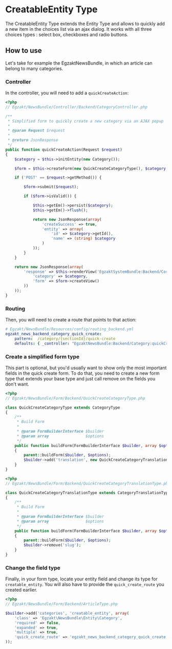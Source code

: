 CreatableEntity Type
=========================

The CreatableEntity Type extends the Entity Type and allows to quickly add a new item in the choices list via an ajax dialog.
It works with all three choices types : select box, checkboxes and radio buttons.

## How to use

Let's take for example the EgzaktNewsBundle, in which an article can belong to many categories.

### Controller
In the controller, you will need to add a `quickCreateAction`:

```php
<?php
// Egzakt/NewsBundle/Controller/Backend/CategoryController.php

/**
 * Simplified form to quickly create a new category via an AJAX popup
 *
 * @param Request $request
 *
 * @return JsonResponse
 */
public function quickCreateAction(Request $request)
{
    $category = $this->initEntity(new Category());

    $form = $this->createForm(new QuickCreateCategoryType(), $category, array('action' => $this->generateUrl('egzakt_news_backend_category_quick_create')));

    if ('POST' == $request->getMethod()) {

        $form->submit($request);

        if ($form->isValid()) {

            $this->getEm()->persist($category);
            $this->getEm()->flush();

            return new JsonResponse(array(
                'createSuccess' => true,
                'entity' => array(
                    'id' => $category->getId(),
                    'name' => (string) $category
                )
            ));
        }
    }

    return new JsonResponse(array(
        'response' => $this->renderView('EgzaktSystemBundle:Backend/Core:quick_create.html.twig', array(
            'category' => $category,
            'form' => $form->createView()
        ))
    ));
}
```

### Routing
Then, you will need to create a route that points to that action:

``` yaml
# Egzakt/NewsBundle/Resources/config/routing_backend.yml
egzakt_news_backend_category_quick_create:
    pattern:  /category/{sectionId}/quick-create
    defaults: { _controller: "EgzaktNewsBundle:Backend/Category:quickCreate" }
```

### Create a simplified form type

This part is optional, but you'd usually want to show only the most important fields in the quick create form.
To do that, you need to create a new form type that extends your base type and just call remove on the fields you don't want.

```php
<?php
// Egzakt/NewsBundle/Form/Backend/QuickCreateCategoryType.php

class QuickCreateCategoryType extends CategoryType
{
    /**
     * Build Form
     *
     * @param FormBuilderInterface $builder
     * @param array                $options
     */
    public function buildForm(FormBuilderInterface $builder, array $options)
    {
        parent::buildForm($builder, $options);
        $builder->add('translation', new QuickCreateCategoryTranslationType());
    }
}
```

```php
<?php
// Egzakt/NewsBundle/Form/Backend/QuickCreateCategoryTranslationType.php

class QuickCreateCategoryTranslationType extends CategoryTranslationType
{
    /**
     * Build Form
     *
     * @param FormBuilderInterface $builder
     * @param array                $options
     */
    public function buildForm(FormBuilderInterface $builder, array $options)
    {
        parent::buildForm($builder, $options);
        $builder->remove('slug');
    }
}
```

### Change the field type
Finally, in your form type, locate your entity field and change its type for `creatable_entity`. You will also have to provide the `quick_create_route` you created earlier.
```php
<?php
// Egzakt/NewsBundle/Form/Backend/ArticleType.php

$builder->add('categories', 'creatable_entity', array(
    'class' => 'Egzakt\NewsBundle\Entity\Category',
    'required' => false,
    'expanded' => true,
    'multiple' => true,
    'quick_create_route' => 'egzakt_news_backend_category_quick_create'
));
```
